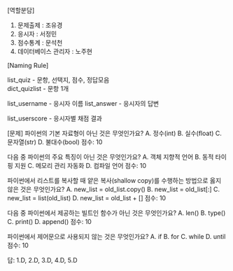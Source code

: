 
[역할분담]
1. 문제출제 : 조유경
2. 응시자 : 서정민
3. 점수통계 : 문석천
4. 데이터베이스 관리자 : 노주현

[Naming Rule]

list_quiz - 문항, 선택지, 점수, 정답모음  
dict_quizlist - 문항 1개

list_username - 응시자 이름
list_answer - 응시자의 답변

list_userscore - 응시자별 채점 결과

[문제]
파이썬의 기본 자료형이 아닌 것은 무엇인가요?
A. 정수(int)
B. 실수(float)
C. 문자열(str)
D. 불대수(bool)
점수: 10

다음 중 파이썬의 주요 특징이 아닌 것은 무엇인가요?
A. 객체 지향적 언어
B. 동적 타이핑 지원
C. 메모리 관리 자동화
D. 컴파일 언어
점수: 10

파이썬에서 리스트를 복사할 때 얕은 복사(shallow copy)를 수행하는 방법으로 옳지 않은 것은 무엇인가요?
A. new_list = old_list.copy()
B. new_list = old_list[:]
C. new_list = list(old_list)
D. new_list = old_list + []
점수: 10

다음 중 파이썬에서 제공하는 빌트인 함수가 아닌 것은 무엇인가요?
A. len()
B. type()
C. print()
D. append()
점수: 10

파이썬에서 제어문으로 사용되지 않는 것은 무엇인가요?
A. if
B. for
C. while
D. until
점수: 10

답: 1.D, 2.D, 3.D, 4.D, 5.D